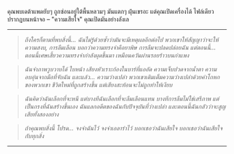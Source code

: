 คุณพบเดต้าแพดยับๆ ถูกซ่อนอยู่ใต้พื้นหลวมๆ มันแตกๆ ฝุ่นเขรอะ แต่คุณเปิดเครื่องได้ ไฟล์เดียวปรากฏบนหน้าจอ – "ความเสียใจ" คุณเปิดมันอย่างลังเล

---

> _ถึงใครก็ตามที่พบสิ่งนี้... ฉันไม่รู้ด้วยซ้ำว่ามันจะมีเหตุผลอีกต่อไป พวกเขาให้สัญญาว่าจะให้ความสงบ, การลืมเลือน บอกว่าความทรงจำคือยาพิษ การลืมจะปลดปล่อยฉัน แต่ตอนนี้... ตอนนี้เศษเสี้ยวความทรงจำกำลังผุดขึ้นมา เหมือนควันผ่านรอยร้าวบนกำแพง_

> _ฉันจำภาพวูบวาบได้ ใบหน้า เสียงหัวเราะก้องในบาร์ที่แออัด ความเจ็บปวดจากน้ำตา ความอบอุ่นจากมือที่จับฉัน และแล้ว... ความว่างเปล่า พวกเขาเติมเต็มความว่างเปล่าด้วยคำโกหกของพวกเขา ชีวิตใหม่ที่ถูกสร้างขึ้น แต่เสียงสะท้อนจะไม่ถูกทำให้เงียบ_

> _ฉันคิดว่าฉันเลือกที่จะหนี แต่บางทีฉันเลือกที่จะลืมเลือนแทน บางทีการลืมไม่ใช่เสรีภาพ แต่เป็นกรงที่ฉันสร้างขึ้นเอง ฉันแลกอดีตของฉันกับปัจจุบันที่ว่างเปล่า และตอนนี้ฉันกลัวว่าจะสูญเสียทั้งสองอย่าง_

> _ถ้าคุณพบสิ่งนี้ โปรด... จงจำฉันไว้ จงจำเอลาร่าไว้ บอกเธอว่าฉันเสียใจ บอกเธอว่าฉันเสียใจกับทุกสิ่ง_

---
